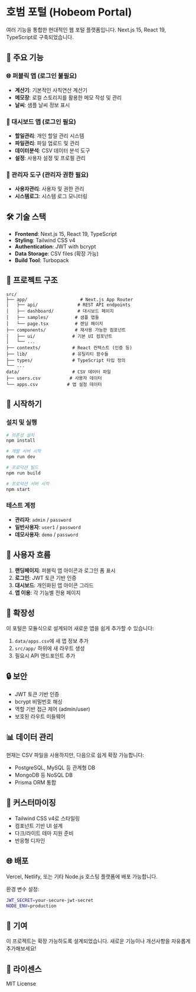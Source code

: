 # 호범 포털 (Hobeom Portal)

여러 기능을 통합한 현대적인 웹 포털 플랫폼입니다. Next.js 15, React 19, TypeScript로 구축되었습니다.

## 🚀 주요 기능

### 🌐 퍼블릭 앱 (로그인 불필요)

- **계산기**: 기본적인 사칙연산 계산기
- **메모장**: 로컬 스토리지를 활용한 메모 작성 및 관리
- **날씨**: 샘플 날씨 정보 표시

### 🔐 대시보드 앱 (로그인 필요)

- **할일관리**: 개인 할일 관리 시스템
- **파일관리**: 파일 업로드 및 관리
- **데이터분석**: CSV 데이터 분석 도구
- **설정**: 사용자 설정 및 프로필 관리

### 👑 관리자 도구 (관리자 권한 필요)

- **사용자관리**: 사용자 및 권한 관리
- **시스템로그**: 시스템 로그 모니터링

## 🛠️ 기술 스택

- **Frontend**: Next.js 15, React 19, TypeScript
- **Styling**: Tailwind CSS v4
- **Authentication**: JWT with bcrypt
- **Data Storage**: CSV files (확장 가능)
- **Build Tool**: Turbopack

## 📁 프로젝트 구조

```
src/
├── app/                    # Next.js App Router
│   ├── api/               # REST API endpoints
│   ├── dashboard/         # 대시보드 페이지
│   ├── samples/          # 샘플 앱들
│   └── page.tsx          # 랜딩 페이지
├── components/           # 재사용 가능한 컴포넌트
│   ├── ui/              # 기본 UI 컴포넌트
│   └── ...
├── contexts/            # React 컨텍스트 (인증 등)
├── lib/                 # 유틸리티 함수들
├── types/               # TypeScript 타입 정의
└── ...
data/                    # CSV 데이터 파일
├── users.csv           # 사용자 데이터
└── apps.csv           # 앱 설정 데이터
```

## 🚀 시작하기

### 설치 및 실행

```bash
# 의존성 설치
npm install

# 개발 서버 시작
npm run dev

# 프로덕션 빌드
npm run build

# 프로덕션 서버 시작
npm start
```

### 테스트 계정

- **관리자**: `admin` / `password`
- **일반사용자**: `user1` / `password`
- **데모사용자**: `demo` / `password`

## 🎯 사용자 흐름

1. **랜딩페이지**: 퍼블릭 앱 아이콘과 로그인 폼 표시
2. **로그인**: JWT 토큰 기반 인증
3. **대시보드**: 개인화된 앱 아이콘 그리드
4. **앱 이용**: 각 기능별 전용 페이지

## 🔧 확장성

이 포털은 모듈식으로 설계되어 새로운 앱을 쉽게 추가할 수 있습니다:

1. `data/apps.csv`에 새 앱 정보 추가
2. `src/app/` 하위에 새 라우트 생성
3. 필요시 API 엔드포인트 추가

## 🔒 보안

- JWT 토큰 기반 인증
- bcrypt 비밀번호 해싱
- 역할 기반 접근 제어 (admin/user)
- 보호된 라우트 미들웨어

## 📊 데이터 관리

현재는 CSV 파일을 사용하지만, 다음으로 쉽게 확장 가능합니다:

- PostgreSQL, MySQL 등 관계형 DB
- MongoDB 등 NoSQL DB
- Prisma ORM 통합

## 🎨 커스터마이징

- Tailwind CSS v4로 스타일링
- 컴포넌트 기반 UI 설계
- 다크/라이트 테마 지원 준비
- 반응형 디자인

## 🌐 배포

Vercel, Netlify, 또는 기타 Node.js 호스팅 플랫폼에 배포 가능합니다.

환경 변수 설정:

```bash
JWT_SECRET=your-secure-jwt-secret
NODE_ENV=production
```

## 🤝 기여

이 프로젝트는 확장 가능하도록 설계되었습니다. 새로운 기능이나 개선사항을 자유롭게 추가해보세요!

## 📝 라이센스

MIT License

